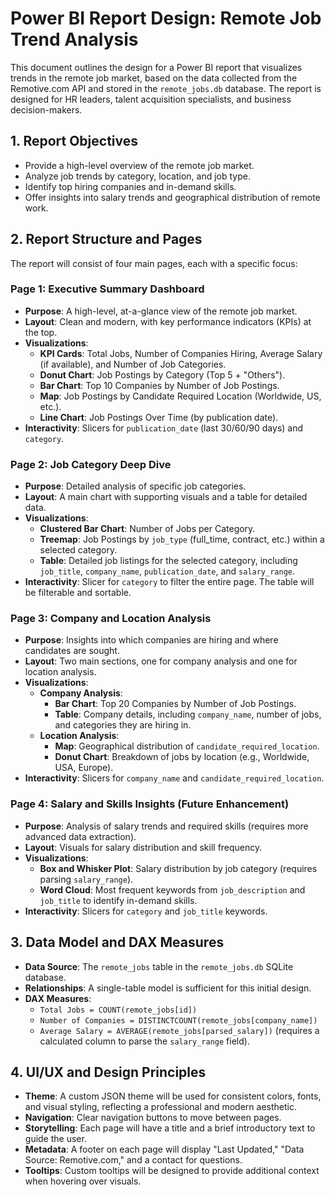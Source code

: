 # Power BI Report Design: Remote Job Trend Analysis

This document outlines the design for a Power BI report that visualizes trends in the remote job market, based on the data collected from the Remotive.com API and stored in the `remote_jobs.db` database. The report is designed for HR leaders, talent acquisition specialists, and business decision-makers.

## 1. Report Objectives

*   Provide a high-level overview of the remote job market.
*   Analyze job trends by category, location, and job type.
*   Identify top hiring companies and in-demand skills.
*   Offer insights into salary trends and geographical distribution of remote work.

## 2. Report Structure and Pages

The report will consist of four main pages, each with a specific focus:

### Page 1: Executive Summary Dashboard

*   **Purpose**: A high-level, at-a-glance view of the remote job market.
*   **Layout**: Clean and modern, with key performance indicators (KPIs) at the top.
*   **Visualizations**:
    *   **KPI Cards**: Total Jobs, Number of Companies Hiring, Average Salary (if available), and Number of Job Categories.
    *   **Donut Chart**: Job Postings by Category (Top 5 + "Others").
    *   **Bar Chart**: Top 10 Companies by Number of Job Postings.
    *   **Map**: Job Postings by Candidate Required Location (Worldwide, US, etc.).
    *   **Line Chart**: Job Postings Over Time (by publication date).
*   **Interactivity**: Slicers for `publication_date` (last 30/60/90 days) and `category`.

### Page 2: Job Category Deep Dive

*   **Purpose**: Detailed analysis of specific job categories.
*   **Layout**: A main chart with supporting visuals and a table for detailed data.
*   **Visualizations**:
    *   **Clustered Bar Chart**: Number of Jobs per Category.
    *   **Treemap**: Job Postings by `job_type` (full_time, contract, etc.) within a selected category.
    *   **Table**: Detailed job listings for the selected category, including `job_title`, `company_name`, `publication_date`, and `salary_range`.
*   **Interactivity**: Slicer for `category` to filter the entire page. The table will be filterable and sortable.

### Page 3: Company and Location Analysis

*   **Purpose**: Insights into which companies are hiring and where candidates are sought.
*   **Layout**: Two main sections, one for company analysis and one for location analysis.
*   **Visualizations**:
    *   **Company Analysis**:
        *   **Bar Chart**: Top 20 Companies by Number of Job Postings.
        *   **Table**: Company details, including `company_name`, number of jobs, and categories they are hiring in.
    *   **Location Analysis**:
        *   **Map**: Geographical distribution of `candidate_required_location`.
        *   **Donut Chart**: Breakdown of jobs by location (e.g., Worldwide, USA, Europe).
*   **Interactivity**: Slicers for `company_name` and `candidate_required_location`.

### Page 4: Salary and Skills Insights (Future Enhancement)

*   **Purpose**: Analysis of salary trends and required skills (requires more advanced data extraction).
*   **Layout**: Visuals for salary distribution and skill frequency.
*   **Visualizations**:
    *   **Box and Whisker Plot**: Salary distribution by job category (requires parsing `salary_range`).
    *   **Word Cloud**: Most frequent keywords from `job_description` and `job_title` to identify in-demand skills.
*   **Interactivity**: Slicers for `category` and `job_title` keywords.

## 3. Data Model and DAX Measures

*   **Data Source**: The `remote_jobs` table in the `remote_jobs.db` SQLite database.
*   **Relationships**: A single-table model is sufficient for this initial design.
*   **DAX Measures**:
    *   `Total Jobs = COUNT(remote_jobs[id])`
    *   `Number of Companies = DISTINCTCOUNT(remote_jobs[company_name])`
    *   `Average Salary = AVERAGE(remote_jobs[parsed_salary])` (requires a calculated column to parse the `salary_range` field).

## 4. UI/UX and Design Principles

*   **Theme**: A custom JSON theme will be used for consistent colors, fonts, and visual styling, reflecting a professional and modern aesthetic.
*   **Navigation**: Clear navigation buttons to move between pages.
*   **Storytelling**: Each page will have a title and a brief introductory text to guide the user.
*   **Metadata**: A footer on each page will display "Last Updated," "Data Source: Remotive.com," and a contact for questions.
*   **Tooltips**: Custom tooltips will be designed to provide additional context when hovering over visuals.

